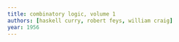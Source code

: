 ```yaml
---
title: combinatory logic, volume 1
authors: [haskell curry, robert feys, william craig]
year: 1956
---
```

